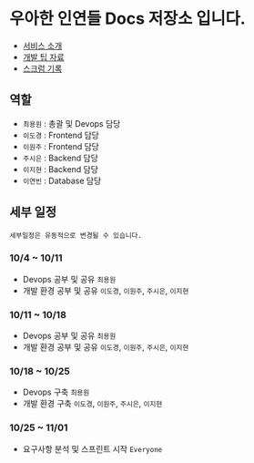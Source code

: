 # 우아한 인연들 Docs 저장소 입니다.

 - [서비스 소개](https://github.com/wooyeonhan-inyeons/docs/tree/main/about)  
 - [개발 팁 자료](https://github.com/wooyeonhan-inyeons/docs/tree/main/posts)  
 - [스크럼 기록](https://github.com/wooyeonhan-inyeons/docs/tree/main/scrums)  

## 역할
- `최용원` : 총괄 및 Devops 담당
- `이도경` : Frontend 담당
- `이원주` : Frontend 담당
- `주시은` : Backend 담당
- `이지현` : Backend 담당
- `이연빈` : Database 담당

## 세부 일정
`세부일정은 유동적으로 변경될 수 있습니다.`

### 10/4 ~ 10/11
- Devops 공부 및 공유 `최용원`
- 개발 환경 공부 및 공유 `이도경`, `이원주`, `주시은`, `이지현`

### 10/11 ~ 10/18
- Devops 공부 및 공유 `최용원`
- 개발 환경 공부 및 공유 `이도경`, `이원주`, `주시은`, `이지현`

### 10/18 ~ 10/25
- Devops 구축 `최용원`
- 개발 환경 구축 `이도경`, `이원주`, `주시은`, `이지현`

### 10/25 ~ 11/01
- 요구사항 분석 및 스프린트 시작 `Everyone`
